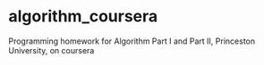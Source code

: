 # algorithm_coursera
Programming homework for Algorithm Part I and Part II, Princeston University, on coursera
